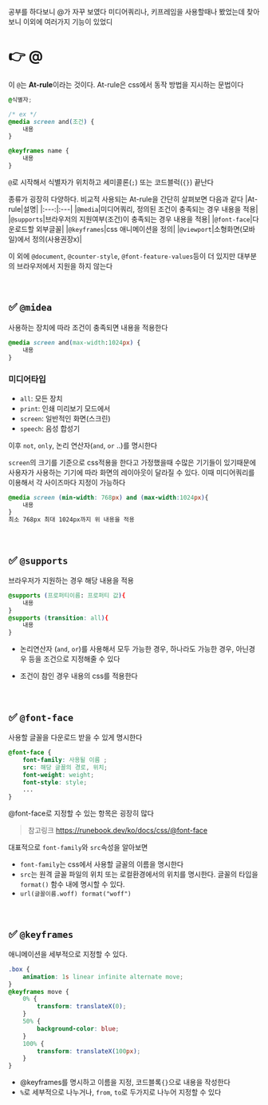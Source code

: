 공부를 하다보니 @가 자꾸 보였다 미디어쿼리나, 키프레임을 사용할때나 봤었는데 찾아보니 이외에 여러가지 기능이 있었디

# 👉 @
이 `@`는 **At-rule**이라는 것이다. At-rule은 css에서 동작 방법을 지시하는 문법이다
```css
@식별자;

/* ex */
@media screen and(조건) {
    내용
}

@keyframes name {
    내용
}
```
`@`로 시작해서 식별자가 위치하고 세미콜론(`;`) 또는 코드블럭(`{}`) 끝난다

종류가 굉장히 다양하다. 비교적 사용되는 At-rule을 간단히 살펴보면 다음과 같다
|At-rule|설명|
|:---:|:---|
|`@media`|미디어쿼리, 정의된 조건이 충족되는 경우 내용을 적용|
|`@supports`|브라우저의 지원여부(조건)이 충족되는 경우 내용을 적용|
|`@font-face`|다운로드할 외부글꼴|
|`@keyframes`|css 애니메이션을 정의|
|`@viewport`|소형화면(모바일)에서 정의(사용권장x)|

이 외에 `@document`, `@counter-style`, `@font-feature-values`등이 더 있지만 대부분의 브라우저에서 지원을 하지 않는다

<br>

## ✅ `@midea`
사용하는 장치에 따라 조건이 충족되면 내용을 적용한다

```css
@media screen and(max-width:1024px) {
    내용
}
```

### 미디어타입
- `all`: 모든 장치
- `print`: 인쇄 미리보기 모드에서
- `screen`: 일반적인 화면(스크린)
- `speech`: 음성 합성기

이후 `not`, `only`, 논리 연산자(`and`, `or` ..)를 명시한다

`screen`의 크기를 기준으로 css적용을 한다고 가정했을때 수많은 기기들이 있기때문에 사용자가 사용하는 기기에 따라 화면의 레이아웃이 달라질 수 있다. 이때 미디어쿼리를 이용해서 각 사이즈마다 지정이 가능하다

```css
@media screen (min-width: 768px) and (max-width:1024px){
    내용
}
최소 768px 최대 1024px까지 위 내용을 적용
```

<br>

## ✅ `@supports`
브라우저가 지원하는 경우 해당 내용을 적용
```css
@supports (프로퍼티이름: 프로퍼티 값){
    내용
}
@supports (transition: all){
    내용
}
```
- 논리연산자 (`and`, `or`)를 사용해서 모두 가능한 경우, 하나라도 가능한 경우, 아닌경우 등을 조건으로 지정해줄 수 있다

- 조건이 참인 경우 내용의 css를 적용한다

<br>

## ✅ `@font-face`
사용할 글꼴을 다운로드 받을 수 있게 명시한다
```css
@font-face { 
    font-family: 사용될 이름 ;
    src: 해당 글꼴의 경로, 위치; 
    font-weight: weight; 
    font-style: style; 
    ...
}
```
@font-face로 지정할 수 있는 항목은 굉장히 많다
> 참고링크 https://runebook.dev/ko/docs/css/@font-face

대표적으로 `font-family`와 `src`속성을 알아보면

- `font-family`는 css에서 사용할 글꼴의 이름을 명시한다
- `src`는 원격 글꼴 파일의 위치 또는 로컬환경에서의 위치를 명시한다. 글꼴의 타입을 `format()` 함수 내에 명시할 수 있다. 
- `url(글꼴이름.woff) format("woff")`

<br>

## ✅ `@keyframes`
애니메이션을 세부적으로 지정할 수 있다.
```css
.box {
    animation: 1s linear infinite alternate move; 
}
@keyframes move {
    0% {
        transform: translateX(0);
    }
    50% {
        background-color: blue;
    }
    100% {
        transform: translateX(100px);
    }
}
```
- @keyframes를 명시하고 이름을 지정, 코드블록`{}`으로 내용을 작성한다
- `%`로 세부적으로 나누거나, `from`, `to`로 두가지로 나누어 지정할 수 있다
